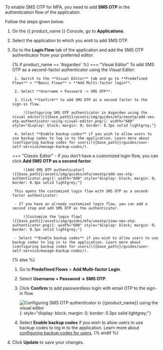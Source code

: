 To enable SMS OTP for MFA, you need to add **SMS OTP** in the authentication flow of the application.

Follow the steps given below.

1. On the {{ product_name }} Console, go to **Applications**.
2. Select the application to which you wish to add SMS OTP.
3. Go to the **Login Flow** tab of the application and add the SMS OTP authenticator from your preferred editor:

    {% if product_name == 'Asgardeo' %}
    === "Visual Editor"
        To add SMS OTP as a second-factor authenticator using the Visual Editor:

        1. Switch to the **Visual Editor** tab and go to **Predefined Flows** > **Basic Flows** > **Add Multi-factor login**.

        2. Select **Username + Password -> SMS OTP**.

        3. Click **Confirm** to add SMS OTP as a second factor to the sign-in flow.

            ![Configuring SMS OTP authenticator in Asgardeo using the visual editor]({{base_path}}/assets/img/guides/mfa/smsotp/add-sms-otp-authenticator-using-visual-editor.png){: width="600" style="display: block; margin: 0; border: 0.3px solid lightgrey;"}
        
        4. Select **Enable backup codes** if you wish to allow users to use backup codes to log in to the application. Learn more about [configuring backup codes for users]({{base_path}}/guides/user-self-service/manage-backup-codes/).

    === "Classic Editor"
        - If you don't have a customized login flow, you can click **Add SMS OTP as a second factor**.

            ![Add SMS OTP authenticator]({{base_path}}/assets/img/guides/mfa/smsotp/add-sms-otp-authenticator.png){: width="600" style="display: block; margin: 0; border: 0.3px solid lightgrey;"}

        This opens the customized login flow with SMS OTP as a second-factor authenticator:

        - If you have an already customized login flow, you can add a second step and add SMS OTP as the authenticator.

            ![Customize the login flow]({{base_path}}/assets/img/guides/mfa/smsotp/view-sms-otp-authenticator.png){: width="600" style="display: block; margin: 0; border: 0.3px solid lightgrey;"}
        
        - Select **Enable backup codes** if you wish to allow users to use backup codes to log in to the application. Learn more about [configuring backup codes for users]({{base_path}}/guides/user-self-service/manage-backup-codes/).

    {% else %}
    1. Go to **Predefined Flows** > **Add Multi-factor Login**.

    2. Select **Username + Password -> SMS OTP**.

    3. Click **Confirm** to add passwordless login with email OTP to the sign-in flow.

          ![Configuring SMS OTP authenticator in {{product_name}} using the visual editor]({{base_path}}/assets/img/guides/mfa/smsotp/add-sms-otp-authenticator-using-visual-editor.png){: style="display: block; margin: 0; border: 0.3px solid lightgrey;"}

    4. Select **Enable backup codes** if you wish to allow users to use backup codes to log in to the application. Learn more about [configuring backup codes for users]({{base_path}}/guides/user-self-service/manage-backup-codes/).
    {% endif %}

4. Click **Update** to save your changes.